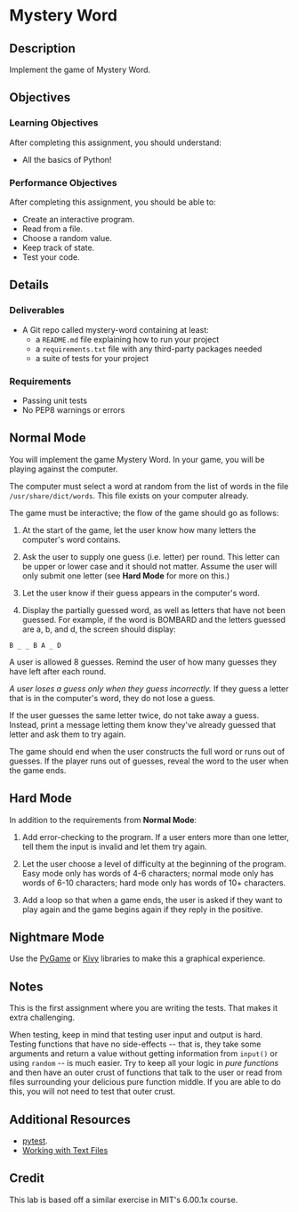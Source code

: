 # Mystery Word

## Description

Implement the game of Mystery Word.

## Objectives

### Learning Objectives

After completing this assignment, you should understand:

* All the basics of Python!

### Performance Objectives

After completing this assignment, you should be able to:

* Create an interactive program.
* Read from a file.
* Choose a random value.
* Keep track of state.
* Test your code.

## Details

### Deliverables

* A Git repo called mystery-word containing at least:
  * a `README.md` file explaining how to run your project
  * a `requirements.txt` file with any third-party packages needed
  * a suite of tests for your project

### Requirements  

* Passing unit tests
* No PEP8 warnings or errors

## Normal Mode

You will implement the game Mystery Word. In your game, you will be playing
against the computer.

The computer must select a word at random from the list of words in the file
`/usr/share/dict/words`. This file exists on your computer already.

The game must be interactive; the flow of the game should go as follows:

1. At the start of the game, let the user know how many letters the computer's
word contains.

2. Ask the user to supply one guess (i.e. letter) per round. This letter can be
upper or lower case and it should not matter. Assume the user will only submit
one letter (see **Hard Mode** for more on this.)

3. Let the user know if their guess appears in the computer's word.

4. Display the partially guessed word, as well as letters that have not been
guessed. For example, if the word is BOMBARD and the letters guessed are a, b,
and d, the screen should display:

```
B _ _ B A _ D
```

A user is allowed 8 guesses. Remind the user of how many guesses they have left
after each round.

*A user loses a guess only when they guess incorrectly.* If they guess a letter
that is in the computer's word, they do not lose a guess.

If the user guesses the same letter twice, do not take away a guess. Instead,
print a message letting them know they've already guessed that letter and ask
them to try again.

The game should end when the user constructs the full word or runs out of
guesses. If the player runs out of guesses, reveal the word to the user when
the game ends.

## Hard Mode

In addition to the requirements from **Normal Mode**:

1. Add error-checking to the program. If a user enters more than one letter,
tell them the input is invalid and let them try again.

2. Let the user choose a level of difficulty at the beginning of the program.
Easy mode only has words of 4-6 characters; normal mode only has words of 6-10
characters; hard mode only has words of 10+ characters.

3. Add a loop so that when a game ends, the user is asked if they want to play
again and the game begins again if they reply in the positive.

## Nightmare Mode

Use the [PyGame](http://pygame.org/news.html) or [Kivy](http://kivy.org/)
libraries to make this a graphical experience.

## Notes

This is the first assignment where you are writing the tests. That makes it
extra challenging.

When testing, keep in mind that testing user input and output is hard. Testing
functions that have no side-effects -- that is, they take some arguments and
return a value without getting information from `input()` or using `random` --
is much easier. Try to keep all your logic in _pure functions_ and then have an
outer crust of functions that talk to the user or read from files surrounding
your delicious pure function middle. If you are able to do this, you will not
need to test that outer crust.

## Additional Resources

* [pytest](http://pytest.org/latest/).
* [Working with Text Files](https://opentechschool.github.io/python-data-intro/core/text-files.html)

## Credit

This lab is based off a similar exercise in MIT's 6.00.1x course.

